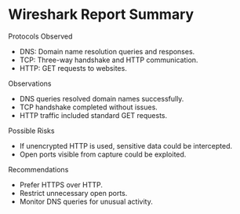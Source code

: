 # Wireshark Report Summary

Protocols Observed
- DNS: Domain name resolution queries and responses.
- TCP: Three-way handshake and HTTP communication.
- HTTP: GET requests to websites.

Observations
- DNS queries resolved domain names successfully.
- TCP handshake completed without issues.
- HTTP traffic included standard GET requests.

Possible Risks
- If unencrypted HTTP is used, sensitive data could be intercepted.
- Open ports visible from capture could be exploited.

Recommendations
- Prefer HTTPS over HTTP.
- Restrict unnecessary open ports.
- Monitor DNS queries for unusual activity.
